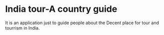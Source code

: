 # India tour-A country guide
It is an application just to guide people about the Decent place for tour and tourrism in India.

